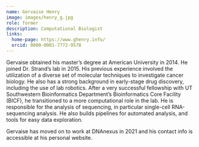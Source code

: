 ```yaml
---
name: Gervaise Henry
image: images/henry_g.jpg
role: former
description: Computational Biologist
links:
  home-page: https://www.ghenry.info/
  orcid: 0000-0001-7772-9578
---
```


Gervaise obtained his master’s degree at American University in 2014. He joined Dr. Strand’s lab in 2015. His previous experience involved the utilization of a diverse set of molecular techniques to investigate cancer biology. He also has a strong background in early-stage drug discovery, including the use of lab robotics. After a very successful fellowship with UT Southwestern Bioinformatics Department’s Bioinformatics Core Facility (BICF), he transitioned to a more computational role in the lab. He is responsible for the analysis of sequencing, in particular single-cell RNA-sequencing analysis. He also builds pipelines for automated analysis, and tools for easy data exploration.

Gervaise has moved on to work at DNAnexus in 2021 and his contact info is accessible at his personal website.